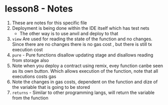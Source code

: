 # lesson8 - Notes 

1. These are notes for this specific file
2. Deployment is being done within the IDE itself which has test nets 
    - The other way is to use anvil and deploy to that
3. `view` Are used for reading the state of the function and no changes. Since there are no changes there is no gas cost , but there is still tx execution cost 
4. `pure` - Pure functions disallow updating stage and disallows reading from storage also
5. Note when you deploy a contract using remix, evey function canbe seen as its own button. Which allows execution of the function, note that all executions costs gas 
6. Note the changes in gas costs, dependent on the function and dize of the variable that is going to be stored 
7. `returns` - Similar to other programming langs, will return the variable from the function

